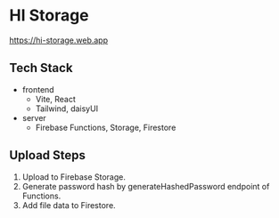 # HI Storage

https://hi-storage.web.app

## Tech Stack

- frontend
  - Vite, React
  - Tailwind, daisyUI
- server
  - Firebase Functions, Storage, Firestore

## Upload Steps

1. Upload to Firebase Storage.
1. Generate password hash by generateHashedPassword endpoint of Functions.
1. Add file data to Firestore.
